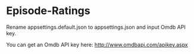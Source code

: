 # Episode-Ratings

Rename appsettings.default.json to appsettings.json and input Omdb API key.  

You can get an Omdb API key here: http://www.omdbapi.com/apikey.aspx
